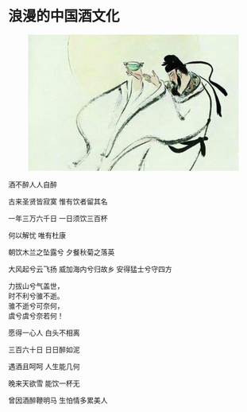 # 浪漫的中国酒文化

<figure><img src="../.gitbook/assets/image (10).png" alt=""><figcaption></figcaption></figure>

酒不醉人人自醉

古来圣贤皆寂寞 惟有饮者留其名

一年三万六千日 一日须饮三百杯

何以解忧 唯有杜康

朝饮木兰之坠露兮 夕餐秋菊之落英

大风起兮云飞扬 威加海内兮归故乡 安得猛士兮守四方

力拔山兮气盖世，\
时不利兮骓不逝。\
骓不逝兮可奈何，\
虞兮虞兮奈若何！

愿得一心人 白头不相离

三百六十日 日日醉如泥

遇酒且呵呵 人生能几何

晚来天欲雪 能饮一杯无

曾因酒醉鞭明马 生怕情多累美人
